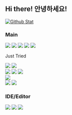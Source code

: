 ## Hi there! 안녕하세요!
[![Github Stat](https://github-readme-stats.vercel.app/api?username=sweetcorn1229&hide=issues,contribs&include_all_commits=true&title_color=FFFFFF&text_color=FFFFFF&bg_color=180deg,BE93C5,7BC6CC)](https://github.com/sweetcorn1229/sweetcorn1229)

### Main
<a><img src="https://img.shields.io/badge/HTML-E34F26?style=flat-square&logo=HTML5&logoColor=FFFFFF"/></a>
<a><img src="https://img.shields.io/badge/CSS-1572B6?style=flat-square&logo=CSS3&logoColor=FFFFFF"/></a>
<a><img src="https://img.shields.io/badge/JavaScript-F7DF1E?style=flat-square&logo=JavaScript&logoColor=000000"/></a>
<a><img src="https://img.shields.io/badge/Node.js-339933?style=flat-square&logo=Node.js&logoColor=FFFFFF"/></a>
<a><img src="https://img.shields.io/badge/Python-3776AB?style=flat-square&logo=Python&logoColor=FFFFFF"/></a>

Just Tried

<a><img src="https://img.shields.io/badge/C-A8B9CC?style=flat-square&logo=C&logoColor=FFFFFF"/></a>
<a><img src="https://img.shields.io/badge/Java-007396?style=flat-square&logo=Java&logoColor=FFFFFF"/></a>
<br>
<a><img src="https://img.shields.io/badge/TypeScript-3178C6?style=flat-square&logo=TypeScript&logoColor=FFFFFF"/></a>
<a><img src="https://img.shields.io/badge/PHP-777BB4?style=flat-square&logo=PHP&logoColor=FFFFFF"/></a>
<a><img src="https://img.shields.io/badge/MySQL-4479A1?style=flat-square&logo=MySQL&logoColor=FFFFFF"/></a>
<br>
<a><img src="https://img.shields.io/badge/CoffeeScript-2F2625?style=flat-square&logo=CoffeeScript&logoColor=FFFFFF"/></a>
<br>
<a><img src="https://img.shields.io/badge/Markdown-000000?style=flat-square&logo=Markdown&logoColor=FFFFFF"/></a>
<a><img src="https://img.shields.io/badge/LaTeX-008080?style=flat-square&logo=LaTeX&logoColor=FFFFFF"/></a>

### IDE/Editor
<a><img src="https://img.shields.io/badge/VisualStudio-5C2D91?style=flat-square&logo=VisualStudio&logoColor=FFFFFF"/></a>
<a><img src="https://img.shields.io/badge/VSCode-007ACC?style=flat-square&logo=VisualStudioCode&logoColor=FFFFFF"/></a>
<a><img src="https://img.shields.io/badge/Replit-EFEFEF?style=flat-square&logo=Replit&logoColor=667881"/></a>
